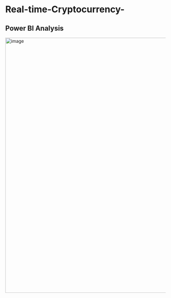 # Real-time-Cryptocurrency-
## Power BI Analysis
<img width="800" alt="image" src="https://github.com/user-attachments/assets/5e0c6677-d847-4882-8bcc-e7e2f09a2866" />




